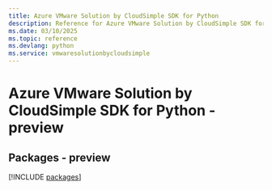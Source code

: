 ```yaml
---
title: Azure VMware Solution by CloudSimple SDK for Python
description: Reference for Azure VMware Solution by CloudSimple SDK for Python
ms.date: 03/10/2025
ms.topic: reference
ms.devlang: python
ms.service: vmwaresolutionbycloudsimple
---
```

# Azure VMware Solution by CloudSimple SDK for Python - preview
## Packages - preview
[!INCLUDE [packages](vmware-solution-by-cloudsimple-index.md)]